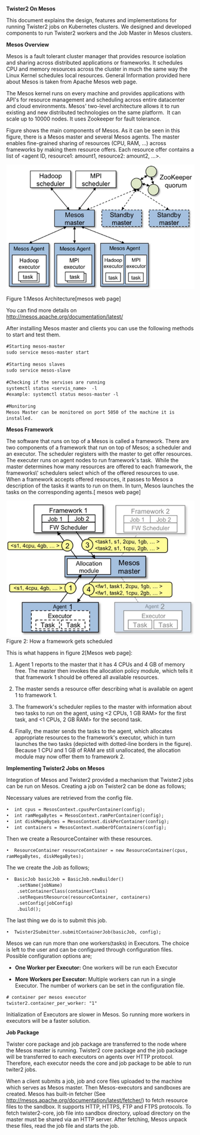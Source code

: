 **Twister2 On Mesos**

This document explains the design, features and implementations for
running Twister2 jobs on Kubernetes clusters. We designed and developed
components to run Twister2 workers and the Job Master in Mesos clusters.

**Mesos Overview**

Mesos is a fault tolerant cluster manager that provides resource
isolation and sharing across distributed applications or frameworks. It
schedules CPU and memory resources across the cluster in much the same
way the Linux Kernel schedules local resources. General Information
provided here about Mesos is taken from Apache Mesos web page.

The Mesos kernel runs on every machine and provides applications with
API's for resource management and scheduling across entire datacenter
and cloud environments. Mesos' two-level architecture allows it to run
existing and new distributed technologies on the same platform.  It can
scale up to 10000 nodes. It uses Zookeeper for fault tolerance.

Figure shows the main components of Mesos. As it can be seen in this
figure, there is a Mesos master and several Mesos agents. The master
enables fine-grained sharing of resources (CPU, RAM, ...) across
frameworks by making them resource offers. Each resource offer contains
a list of &lt;agent ID, resource1: amount1, resource2: amount2, ...&gt;.

![Mesos Architecture](mesosarchitecture.png)

Figure 1:Mesos Architecture\[mesos web page\]

You can find more details on
<http://mesos.apache.org/documentation/latest/>

After installing Mesos master and clients you can use the following
methods to start and test them.

    #Starting mesos-master
    sudo service mesos-master start

    #Starting mesos slaves
    sudo service mesos-slave

    #Checking if the servises are running
    systemctl status <servis_name>  -l
    #example: systemctl status mesos-master -l

    #Monitoring 
    Mesos Master can be monitored on port 5050 of the machine it is installed.

**Mesos Framework**

The software that runs on top of a Mesos is called a framework. There
are two components of a framework that run on top of Mesos; a scheduler
and an executor. The scheduler registers with the master to get offer
resources. The executer runs on agent nodes to run framework's task.
 While the master determines how many resources are offered to each
framework, the frameworks\\' schedulers select which of the offered
resources to use. When a framework accepts offered resources, it passes
to Mesos a description of the tasks it wants to run on them. In turn,
Mesos launches the tasks on the corresponding agents.\[ mesos web page\]

![Mesos Framework](framework.png)
Figure 2: How a framework gets scheduled

This is what happens in figure 2\[Mesos web page\]:

1.  Agent 1 reports to the master that it has 4 CPUs and 4 GB of memory
    free. The master then invokes the allocation policy module, which
    tells it that framework 1 should be offered all available resources.

2.  The master sends a resource offer describing what is available on
    agent 1 to framework 1.

3.  The framework's scheduler replies to the master with information
    about two tasks to run on the agent, using &lt;2 CPUs, 1 GB RAM&gt; for
    the first task, and &lt;1 CPUs, 2 GB RAM&gt; for the second task.

4.  Finally, the master sends the tasks to the agent, which allocates
    appropriate resources to the framework's executor, which in turn
    launches the two tasks (depicted with dotted-line borders in the
    figure). Because 1 CPU and 1 GB of RAM are still unallocated, the
    allocation module may now offer them to framework 2.

**Implementing Twister2 Jobs on Mesos**

Integration of Mesos and Twister2 provided a mechanism that Twister2
jobs can be run on Mesos. Creating a job on Twister2 can be done as
follows;

Necessary values are retrieved from the config file.

    •  int cpus = MesosContext.cpusPerContainer(config);
    •  int ramMegaBytes = MesosContext.ramPerContainer(config);
    •  int diskMegaBytes = MesosContext.diskPerContainer(config);
    •  int containers = MesosContext.numberOfContainers(config);

Then we create a ResourceContainer with these resources.

    •  ResourceContainer resourceContainer = new ResourceContainer(cpus, ramMegaBytes, diskMegaBytes); 

The we create the Job as follows;

    •  BasicJob basicJob = BasicJob.newBuilder()
        .setName(jobName)
        .setContainerClass(containerClass)
        .setRequestResource(resourceContainer, containers)
        .setConfig(jobConfig)
        .build();

The last thing we do is to submit this job.

    •  Twister2Submitter.submitContainerJob(basicJob, config);

Mesos we can run more than one workers(tasks) in Executors. The choice
is left to the user and can be configured through configuration files.
Possible configuration options are;

-   **One Worker per Executor:** One workers will be run each Executor

-   **More Workers per Executor:** Multiple workers can run in a single
    Executor. The number of workers can be set in the configuration
    file.

<!-- -->
    # container per mesos executor
    twister2.container_per_worker: "1"

Initialization of Executors are slower in Mesos. So running more workers
in executors will be a faster solution.

**Job Package**

Twister core package and job package are transferred to the node where
the Mesos master is running. Twister2 core package and the job package
will be transferred to each executors on agents over HTTP protocol.
Therefore, each executor needs the core and job package to be able to
run twiter2 jobs.

When a client submits a job, job and core files uploaded to the machine
which serves as Mesos master. Then Mesos-executors and sandboxes are
created. Mesos has built-in fetcher (See
<http://mesos.apache.org/documentation/latest/fetcher/>) to fetch resource
files to the sandbox. It supports HTTP, HTTPS, FTP and FTPS protocols.
To fetch twister2-core, job file into sandbox directory, upload
directory on the master must be shared via an HTTP server. After
fetching, Mesos unpack these files, read the job file and starts the
job.
